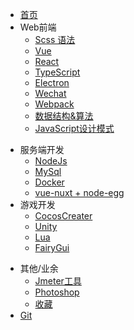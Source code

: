 * [首页](/docs/index.md)
* Web前端
    * [Scss 语法](/docs/Web/Scss/index)
    * [Vue](/docs/Web/Vue/index)
    * [React](/docs/Web/React/index)
    * [TypeScript](/docs/Web/Typescript/index)
    * [Electron](/docs/Web/Electron/index)
    <!-- * [Hybrid](/docs/Web/Hybrid/index) -->
    * [Wechat](/docs/Web/Wechat/index)
    * [Webpack](/docs/Web/Webpack/index)
    * [数据结构&算法](/docs/Algorithm/index)
    * [JavaScript设计模式](/docs/Web/Design/index)
<!-- * [前端面试题](/docs/Interview/index) -->
* 服务端开发
    * [NodeJs](/docs/WebServer/Node/index)
    <!-- * [PHP](/docs/WebServer/PHP/index) -->
    <!-- * [Java](/docs/WebServer/Java/index) -->
    * [MySql](/docs/WebServer/MySql/index)
    * [Docker](/docs/WebServer/Docker/index)
    * [vue-nuxt + node-egg](/docs/WebServer/FullStackCombat/index)
* 游戏开发
    * [CocosCreater](/docs/Game/CocosCreater/index)
    * [Unity](/docs/Game/Unity/index)
    * [Lua](/docs/Game/Lua/index)
    * [FairyGui](/docs/Game/FairyGui/index)
<!-- * [算法](/docs/Algorithm/index) -->
* 其他/业余
    * [Jmeter工具](/docs/WebServer/Jmeter/index)
    * [Photoshop](/docs/Photoshop/index)
    * [收藏](/docs/Collection/index)
* [Git](/docs/Git/index)